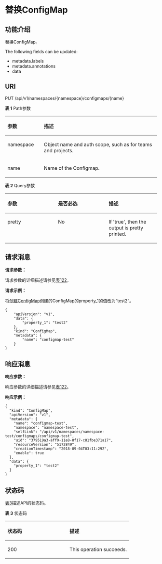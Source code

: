 # 替换ConfigMap<a name="cci_02_3067"></a>

## 功能介绍<a name="section63540285"></a>

替换ConfigMap。

The following fields can be updated:

-   metadata.labels
-   metadata.annotations
-   data

## URI<a name="section34991658"></a>

PUT /api/v1/namespaces/\{namespace\}/configmaps/\{name\}

**表 1**  Path参数

<a name="table1696332124519"></a>
<table><thead align="left"><tr id="row11961332194516"><th class="cellrowborder" valign="top" width="24%" id="mcps1.2.3.1.1"><p id="p396032144518"><a name="p396032144518"></a><a name="p396032144518"></a>参数</p>
</th>
<th class="cellrowborder" valign="top" width="76%" id="mcps1.2.3.1.2"><p id="p18962325454"><a name="p18962325454"></a><a name="p18962325454"></a>描述</p>
</th>
</tr>
</thead>
<tbody><tr id="row9960327457"><td class="cellrowborder" valign="top" width="24%" headers="mcps1.2.3.1.1 "><p id="p1496113214456"><a name="p1496113214456"></a><a name="p1496113214456"></a>namespace</p>
</td>
<td class="cellrowborder" valign="top" width="76%" headers="mcps1.2.3.1.2 "><p id="p141902036155717"><a name="p141902036155717"></a><a name="p141902036155717"></a>Object name and auth scope, such as for teams and projects.</p>
</td>
</tr>
<tr id="row13794857171116"><td class="cellrowborder" valign="top" width="24%" headers="mcps1.2.3.1.1 "><p id="p5984165818113"><a name="p5984165818113"></a><a name="p5984165818113"></a>name</p>
</td>
<td class="cellrowborder" valign="top" width="76%" headers="mcps1.2.3.1.2 "><p id="p4984175851116"><a name="p4984175851116"></a><a name="p4984175851116"></a>Name of the Configmap.</p>
</td>
</tr>
</tbody>
</table>

**表 2**  Query参数

<a name="d0e43866"></a>
<table><thead align="left"><tr id="row28873940"><th class="cellrowborder" valign="top" width="33.33333333333333%" id="mcps1.2.4.1.1"><p id="p65652297517"><a name="p65652297517"></a><a name="p65652297517"></a>参数</p>
</th>
<th class="cellrowborder" valign="top" width="33.33333333333333%" id="mcps1.2.4.1.2"><p id="p165661629135114"><a name="p165661629135114"></a><a name="p165661629135114"></a>是否必选</p>
</th>
<th class="cellrowborder" valign="top" width="33.33333333333333%" id="mcps1.2.4.1.3"><p id="p14567629115114"><a name="p14567629115114"></a><a name="p14567629115114"></a>描述</p>
</th>
</tr>
</thead>
<tbody><tr id="row5943917"><td class="cellrowborder" valign="top" width="33.33333333333333%" headers="mcps1.2.4.1.1 "><p id="p11695287"><a name="p11695287"></a><a name="p11695287"></a>pretty</p>
</td>
<td class="cellrowborder" valign="top" width="33.33333333333333%" headers="mcps1.2.4.1.2 "><p id="p7794181"><a name="p7794181"></a><a name="p7794181"></a>No</p>
</td>
<td class="cellrowborder" valign="top" width="33.33333333333333%" headers="mcps1.2.4.1.3 "><p id="p27348928"><a name="p27348928"></a><a name="p27348928"></a>If 'true', then the output is pretty printed.</p>
</td>
</tr>
</tbody>
</table>

## 请求消息<a name="d0e43915"></a>

**请求参数：**

请求参数的详细描述请参见[表122](公共参数.md#table79541510192317)。

**请求示例：**

将[创建ConfigMap](创建ConfigMap.md)创建的ConfigMap的property\_1的值改为“test2“。

```
{
    "apiVersion": "v1",
    "data": {
        "property_1": "test2"
    },
    "kind": "ConfigMap",
    "metadata": {
        "name": "configmap-test"
    }
}
```

## 响应消息<a name="section15752039"></a>

**响应参数：**

响应参数的详细描述请参见[表122](公共参数.md#table79541510192317)。

**响应示例：**

```
{
  "kind": "ConfigMap",
  "apiVersion": "v1",
  "metadata": {
    "name": "configmap-test",
    "namespace": "namespace-test",
    "selfLink": "/api/v1/namespaces/namespace-test/configmaps/configmap-test",
    "uid": "379519a3-aff0-11e8-8f17-c81fbe371a17",
    "resourceVersion": "5172849",
    "creationTimestamp": "2018-09-04T03:11:29Z",
    "enable": true
  },
  "data": {
    "property_1": "test2"
  }
}
```

## 状态码<a name="section7550625"></a>

[表3](#d0e43958)描述API的状态码。

**表 3**  状态码

<a name="d0e43958"></a>
<table><thead align="left"><tr id="row63594840"><th class="cellrowborder" valign="top" width="50%" id="mcps1.2.3.1.1"><p id="p50908388"><a name="p50908388"></a><a name="p50908388"></a>状态码</p>
</th>
<th class="cellrowborder" valign="top" width="50%" id="mcps1.2.3.1.2"><p id="p29938789"><a name="p29938789"></a><a name="p29938789"></a>描述</p>
</th>
</tr>
</thead>
<tbody><tr id="row15878750163618"><td class="cellrowborder" valign="top" width="50%" headers="mcps1.2.3.1.1 "><p id="p1387816501365"><a name="p1387816501365"></a><a name="p1387816501365"></a>200</p>
</td>
<td class="cellrowborder" valign="top" width="50%" headers="mcps1.2.3.1.2 "><p id="p28437418"><a name="p28437418"></a><a name="p28437418"></a>This operation succeeds.</p>
</td>
</tr>
</tbody>
</table>

